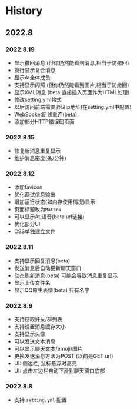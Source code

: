 # History

## 2022.8

### 2022.8.19
+ 显示撤回消息 (但你仍然能看到消息,相当于防撤回)
+ 换行显示复合消息
+ 显示At全体成员
+ 支持显示闪照 (但你仍然能看到图片,相当于防撤回)
+ 显示XML消息 (beta 直接插入页面作为HTML处理)
+ 修改setting.yml格式
+ 以后访问前端需要验证ip地址(在setting.yml中配置)
+ WebSocket断线重连(beta)
+ 添加部分HTTP错误码页面

### 2022.8.15
+ 修复新消息重复显示
+ 维护消息密度(条/分钟)

### 2022.8.12
+ 添加favicon
+ 优化调试信息输出
+ 增加运行状态(如内存使用情况)显示
+ 页面标题改为`Matara`
+ 可以显示At,语音(beta url链接)
+ 优化部分UI
+ CSS单独建立文件

### 2022.8.11
+ 支持显示回复消息(beta)
+ 发送消息后自动更新聊天窗口
+ 动态刷新消息(beta) 可能会导致消息重复显示
+ 显示上传文件名
+ 显示QQ原生表情(beta) 只有名字

### 2022.8.9
+ 支持获取好友/群列表
+ 支持设置消息缓存大小
+ 支持显示头像
+ 可以发送文本消息
+ 可以显示聊天文本/emoji/图片
+ 更换发送消息方法为POST (以前是GET url)
+ UI: 侧边栏, 鼠标悬浮时高亮
+ UI: 点击左边栏自动下滑到聊天窗口底部

### 2022.8.8
+ 支持 `setting.yml` 配置